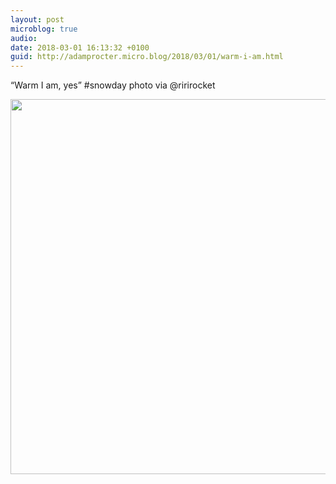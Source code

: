 ```yaml
---
layout: post
microblog: true
audio: 
date: 2018-03-01 16:13:32 +0100
guid: http://adamprocter.micro.blog/2018/03/01/warm-i-am.html
---
```

“Warm I am, yes” #snowday photo via @ririrocket

<img src="http://discursive.adamprocter.co.uk/uploads/2018/fba3037eda.jpg" width="600" height="600" />
